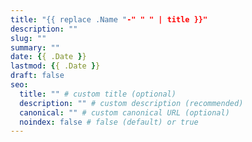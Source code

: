 ```yaml
---
title: "{{ replace .Name "-" " " | title }}"
description: ""
slug: ""
summary: ""
date: {{ .Date }}
lastmod: {{ .Date }}
draft: false
seo:
  title: "" # custom title (optional)
  description: "" # custom description (recommended)
  canonical: "" # custom canonical URL (optional)
  noindex: false # false (default) or true
---
```

